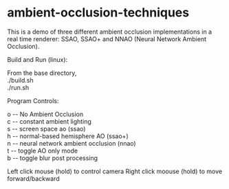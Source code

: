 # ambient-occlusion-techniques
This is a demo of three different ambient occlusion implementations in a real time renderer: SSAO, SSAO+ and NNAO (Neural Network Ambient Occlusion).

Build and Run (linux):

From the base directory,  
./build.sh  
./run.sh  

Program Controls:

o -- No Ambient Occlusion  
c -- constant ambient lighting   
s -- screen space ao (ssao)  
h -- normal-based hemisphere AO (ssao+)   
n -- neural network ambient occlusion (nnao)  
t -- toggle AO only mode   
b -- toggle blur post processing   

Left click mouse (hold) to control camera
Right click moouse (hold) to move forward/backward




